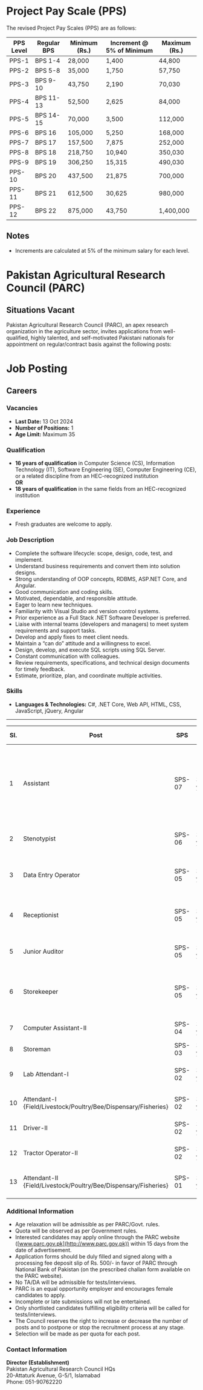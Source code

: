 # Project Pay Scale (PPS)

The revised Project Pay Scales (PPS) are as follows:

| PPS Level | Regular BPS | Minimum (Rs.) | Increment @ 5% of Minimum | Maximum (Rs.) |
|-----------|-------------|---------------|---------------------------|----------------|
| PPS-1     | BPS 1-4    | 28,000        | 1,400                     | 44,800         |
| PPS-2     | BPS 5-8    | 35,000        | 1,750                     | 57,750         |
| PPS-3     | BPS 9-10   | 43,750        | 2,190                     | 70,030         |
| PPS-4     | BPS 11-13  | 52,500        | 2,625                     | 84,000         |
| PPS-5     | BPS 14-15  | 70,000        | 3,500                     | 112,000        |
| PPS-6     | BPS 16     | 105,000       | 5,250                     | 168,000        |
| PPS-7     | BPS 17     | 157,500       | 7,875                     | 252,000        |
| PPS-8     | BPS 18     | 218,750       | 10,940                    | 350,030        |
| PPS-9     | BPS 19     | 306,250       | 15,315                    | 490,030        |
| PPS-10    | BPS 20     | 437,500       | 21,875                    | 700,000        |
| PPS-11    | BPS 21     | 612,500       | 30,625                    | 980,000        |
| PPS-12    | BPS 22     | 875,000       | 43,750                    | 1,400,000      |

## Notes
- Increments are calculated at 5% of the minimum salary for each level.


# Pakistan Agricultural Research Council (PARC)

## Situations Vacant

Pakistan Agricultural Research Council (PARC), an apex research organization in the agriculture sector, invites applications from well-qualified, highly talented, and self-motivated Pakistani nationals for appointment on regular/contract basis against the following posts:




# Job Posting

## Careers

### Vacancies
- **Last Date:** 13 Oct 2024
- **Number of Positions:** 1
- **Age Limit:** Maximum 35

### Qualification
- **16 years of qualification** in Computer Science (CS), Information Technology (IT), Software Engineering (SE), Computer Engineering (CE), or a related discipline from an HEC-recognized institution  
  **OR**  
- **18 years of qualification** in the same fields from an HEC-recognized institution

### Experience
- Fresh graduates are welcome to apply.

### Job Description
- Complete the software lifecycle: scope, design, code, test, and implement.
- Understand business requirements and convert them into solution designs.
- Strong understanding of OOP concepts, RDBMS, ASP.NET Core, and Angular.
- Good communication and coding skills.
- Motivated, dependable, and responsible attitude.
- Eager to learn new techniques.
- Familiarity with Visual Studio and version control systems.
- Prior experience as a Full Stack .NET Software Developer is preferred.
- Liaise with internal teams (developers and managers) to meet system requirements and support tasks.
- Develop and apply fixes to meet client needs.
- Maintain a “can do” attitude and a willingness to excel.
- Design, develop, and execute SQL scripts using SQL Server.
- Constant communication with colleagues.
- Review requirements, specifications, and technical design documents for timely feedback.
- Estimate, prioritize, plan, and coordinate multiple activities.

### Skills
- **Languages & Technologies:** C#, .NET Core, Web API, HTML, CSS, JavaScript, jQuery, Angular

---



| Sl. | Post                                | SPS   | Age Limit | Vacancies | Place of Posting                       | Qualification / Experience & Other Requirements                                                                                               |
|-----|-------------------------------------|-------|-----------|-----------|---------------------------------------|-----------------------------------------------------------------------------------------------------------------------------------------------|
| 1   | Assistant                           | SPS-07| 30 years  | 04        | PARC & NARC, Islamabad                | MBA / M.Sc / MA / LLB / BBA (Hons) / M.S or equivalent qualification in relevant discipline OR Bachelor Degree with 3 years relevant experience. Must have 1st division/grade B OR CGPA 2.50 or more. Proficiency in MS Office preferred. Must complete a 6-week basic IT training during probation. |
| 2   | Stenotypist                        | SPS-06| 30 years  | 04        | PARC & NARC, Islamabad                | Intermediate with shorthand speed of 80 wpm and typing speed of 40 wpm. No third division in academic career.                                 |
| 3   | Data Entry Operator                | SPS-05| 30 years  | 02        | PARC & NARC, Islamabad                | Bachelor degree in Computer Science/IT from HEC recognized university. Preferably 2 years relevant experience. Knowledge in office automation required. |
| 4   | Receptionist                       | SPS-05| 30 years  | 01        | PARC, Islamabad                       | Graduate with 5 years relevant experience. Good oral & written communication and computer skills. Preference for female candidates.           |
| 5   | Junior Auditor                     | SPS-05| 30 years  | 01        | NARC, Islamabad                       | BBA (Finance) / B.Com or equivalent qualification. Proficiency in accounting & financial software required.                                   |
| 6   | Storekeeper                        | SPS-05| 30 years  | 02        | PARC & NARC, Islamabad                | BA/B.Sc/equivalent with 5 years relevant experience. Sufficient computer & administrative/store/procurement experience. No third division in academic career. |
| 7   | Computer Assistant-II              | SPS-04| 30 years  | 01        | PARC, Islamabad                       | ICS or equivalent with a 1-year diploma in Computer. Proficiency in MS Office required.                                                     |
| 8   | Storeman                           | SPS-03| 30 years  | 01        | NARC, Islamabad                       | Matric with proficiency in MS Office/InPage.                                                                                                 |
| 9   | Lab Attendant-I                    | SPS-02| 30 years  | 06        | NARC-Islamabad/PRTS Multan/RICE-Kala Shah Kaku | Matric with 3 years relevant experience.                                                                                                     |
| 10  | Attendant-I {Field/Livestock/Poultry/Bee/Dispensary/Fisheries} | SPS-02| 30 years  | 08        | NARC, Islamabad/RICE-Kala Shah Kaku  | Matric with 3 years relevant experience.                                                                                                     |
| 11  | Driver-II                          | SPS-02| 33 years  | 10        | PARC & NARC-Islamabad/RICE-Kala Shah Kaku | Matric with LTV driving license. 3 years relevant experience required.                                                                        |
| 12  | Tractor Operator-II                | SPS-02| 30 years  | 06        | NARC-Islamabad/RICE-Kala Shah Kaku   | Middle or literate with HTV driving license. 3 years relevant experience required.                                                            |
| 13  | Attendant-II {Field/Livestock/Poultry/Bee/Dispensary/Fisheries} | SPS-01| 30 years  | 05        | NARC-Islamabad/PRTS Multan/RICE-Kala Shah Kaku | Middle certificate with sound physical health and expertise in the relevant field.                                                            |

### Additional Information
- Age relaxation will be admissible as per PARC/Govt. rules.
- Quota will be observed as per Government rules.
- Interested candidates may apply online through the PARC website ([www.parc.gov.pk](http://www.parc.gov.pk)) within 15 days from the date of advertisement.
- Application forms should be duly filled and signed along with a processing fee deposit slip of Rs. 500/- in favor of PARC through National Bank of Pakistan (on the prescribed challan form available on the PARC website).
- No TA/DA will be admissible for tests/interviews.
- PARC is an equal opportunity employer and encourages female candidates to apply.
- Incomplete or late submissions will not be entertained.
- Only shortlisted candidates fulfilling eligibility criteria will be called for tests/interviews.
- The Council reserves the right to increase or decrease the number of posts and to postpone or stop the recruitment process at any stage.
- Selection will be made as per quota for each post.

### Contact Information
**Director (Establishment)**  
Pakistan Agricultural Research Council HQs  
20-Attaturk Avenue, G-5/1, Islamabad  
Phone: 051-90762220  

